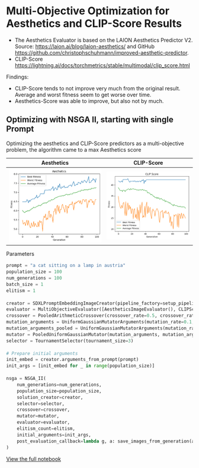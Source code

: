 # Multi-Objective Optimization for Aesthetics and CLIP-Score Results
* The Aesthetics Evaluator is based on the LAION Aesthetics Predictor V2. Source: https://laion.ai/blog/laion-aesthetics/ and GitHub https://github.com/christophschuhmann/improved-aesthetic-predictor. 
* CLIP-Score https://lightning.ai/docs/torchmetrics/stable/multimodal/clip_score.html

Findings:
* CLIP-Score tends to not improve very much from the original result. Average and worst fitness seem to get worse over time.
* Aesthetics-Score was able to improve, but also not by much.

## Optimizing with NSGA II, starting with single Prompt
Optimizing the aesthetics and CLIP-Score predictors as a multi-objective problem, the algorithm came to a max Aesthetics score 

| Aesthetics | CLIP-Score |
| --- | --- |
| ![AestheticsCLIPScore](./nsga_100gen_100pop_aesthetics.png) | ![AestheticsCLIPScore](./nsga_100gen_100pop_clipscore.png) |

Parameters
```python
prompt = "a cat sitting on a lamp in austria"
population_size = 100
num_generations = 100
batch_size = 1
elitism = 1

creator = SDXLPromptEmbeddingImageCreator(pipeline_factory=setup_pipeline, batch_size=batch_size, inference_steps=3)
evaluator = MultiObjectiveEvaluator([AestheticsImageEvaluator(), CLIPScoreEvaluator(prompt=prompt)])
crossover = PooledArithmeticCrossover(crossover_rate=0.5, crossover_rate_pooled=0.5)
mutation_arguments = UniformGaussianMutatorArguments(mutation_rate=0.1, mutation_strength=2.5, clamp_range=(-900, 900)) 
mutation_arguments_pooled = UniformGaussianMutatorArguments(mutation_rate=0.1, mutation_strength=0.5, clamp_range=(-8, 8))
mutator = PooledUniformGaussianMutator(mutation_arguments, mutation_arguments_pooled)
selector = TournamentSelector(tournament_size=3)

# Prepare initial arguments
init_embed = creator.arguments_from_prompt(prompt)
init_args = [init_embed for _ in range(population_size)]

nsga = NSGA_II(
    num_generations=num_generations,
    population_size=population_size,
    solution_creator=creator,
    selector=selector,
    crossover=crossover,
    mutator=mutator,
    evaluator=evaluator,
    elitism_count=elitism,
    initial_arguments=init_args,
    post_evaluation_callback=lambda g, a: save_images_from_generation(a.population, g) 
)
```

[View the full notebook](./nsga_100gen_100pop_aes_clips.ipynb)
